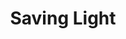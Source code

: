 ---
layout: product
product_id: 1419066507326
id: 1419066507326
title: Saving Light
body_html: >-
  <p>Taken at Chilliwack Lake, BC during September of 2016.</p>

  <p>This was a very impromptu trip to Chilliwack Lake. I had been wanting to go for a long time but one evening the sunset was turning out to be too good to pass up. Two hours of driving later, we managed to get there in the nick of time for some beautiful sunset shots. A photo from this shoot also ended up being the artwork for <a href="https://www.monstercat.com/release/MCS526" target="_blank">Gareth Emery &amp; Standerwick’s hit record, ‘Saving Light’</a>.</p>

  <p> </p>
vendor: Connell McCarthy
product_type: Photo Print
created_at: 2018-08-22T19:50:12-04:00
handle: saving-light
updated_at: 2022-01-18T10:42:34-05:00
published_at: 2018-08-22T19:38:24-04:00
template_suffix: ""
status: active
published_scope: global
tags: Batch 01, lake, mountain, mountains, Print, sunrise, sunset, water
admin_graphql_api_id: gid://shopify/Product/1419066507326
variants:
  - id: 39577164316734
    product_id: 1419066507326
    title: 8x10” / Full Colour
    price: "35.00"
    sku: CM-PP-B1-09-XXS-FC
    position: 1
    inventory_policy: deny
    compare_at_price: null
    fulfillment_service: manual
    inventory_management: null
    option1: 8x10”
    option2: Full Colour
    option3: null
    created_at: 2021-09-01T14:31:35-04:00
    updated_at: 2021-09-01T14:31:59-04:00
    taxable: true
    barcode: ""
    grams: 208
    image_id: 6198856482878
    weight: 0.208
    weight_unit: kg
    inventory_item_id: 41671604961342
    inventory_quantity: 0
    old_inventory_quantity: 0
    requires_shipping: true
    admin_graphql_api_id: gid://shopify/ProductVariant/39577164316734
  - id: 39577164349502
    product_id: 1419066507326
    title: 8x10” / Black & White
    price: "35.00"
    sku: CM-PP-B1-09-XXS-BW
    position: 2
    inventory_policy: deny
    compare_at_price: null
    fulfillment_service: manual
    inventory_management: null
    option1: 8x10”
    option2: Black & White
    option3: null
    created_at: 2021-09-01T14:31:35-04:00
    updated_at: 2021-09-01T14:31:59-04:00
    taxable: true
    barcode: ""
    grams: 208
    image_id: 6198856417342
    weight: 0.208
    weight_unit: kg
    inventory_item_id: 41671604994110
    inventory_quantity: 0
    old_inventory_quantity: 0
    requires_shipping: true
    admin_graphql_api_id: gid://shopify/ProductVariant/39577164349502
  - id: 39577164382270
    product_id: 1419066507326
    title: 8.5x11” / Full Colour
    price: "35.00"
    sku: CM-PP-B1-09-XS-FC
    position: 3
    inventory_policy: deny
    compare_at_price: null
    fulfillment_service: manual
    inventory_management: null
    option1: 8.5x11”
    option2: Full Colour
    option3: null
    created_at: 2021-09-01T14:31:36-04:00
    updated_at: 2021-09-01T14:31:59-04:00
    taxable: true
    barcode: ""
    grams: 208
    image_id: 6198856482878
    weight: 0.208
    weight_unit: kg
    inventory_item_id: 41671605026878
    inventory_quantity: 0
    old_inventory_quantity: 0
    requires_shipping: true
    admin_graphql_api_id: gid://shopify/ProductVariant/39577164382270
  - id: 39577164415038
    product_id: 1419066507326
    title: 8.5x11” / Black & White
    price: "35.00"
    sku: CM-PP-B1-09-XS-BW
    position: 4
    inventory_policy: deny
    compare_at_price: null
    fulfillment_service: manual
    inventory_management: null
    option1: 8.5x11”
    option2: Black & White
    option3: null
    created_at: 2021-09-01T14:31:36-04:00
    updated_at: 2021-09-01T14:31:59-04:00
    taxable: true
    barcode: ""
    grams: 208
    image_id: 6198856417342
    weight: 0.208
    weight_unit: kg
    inventory_item_id: 41671605059646
    inventory_quantity: 0
    old_inventory_quantity: 0
    requires_shipping: true
    admin_graphql_api_id: gid://shopify/ProductVariant/39577164415038
  - id: 39577164447806
    product_id: 1419066507326
    title: 13x19” / Full Colour
    price: "40.00"
    sku: CM-PP-B1-09-S-FC
    position: 5
    inventory_policy: deny
    compare_at_price: null
    fulfillment_service: manual
    inventory_management: null
    option1: 13x19”
    option2: Full Colour
    option3: null
    created_at: 2021-09-01T14:31:36-04:00
    updated_at: 2021-09-01T14:31:59-04:00
    taxable: true
    barcode: ""
    grams: 208
    image_id: 6198856482878
    weight: 0.208
    weight_unit: kg
    inventory_item_id: 41671605092414
    inventory_quantity: 0
    old_inventory_quantity: 0
    requires_shipping: true
    admin_graphql_api_id: gid://shopify/ProductVariant/39577164447806
  - id: 39577164480574
    product_id: 1419066507326
    title: 13x19” / Black & White
    price: "40.00"
    sku: CM-PP-B1-09-S-BW
    position: 6
    inventory_policy: deny
    compare_at_price: null
    fulfillment_service: manual
    inventory_management: null
    option1: 13x19”
    option2: Black & White
    option3: null
    created_at: 2021-09-01T14:31:36-04:00
    updated_at: 2021-09-01T14:31:59-04:00
    taxable: true
    barcode: ""
    grams: 208
    image_id: 6198856417342
    weight: 0.208
    weight_unit: kg
    inventory_item_id: 41671605125182
    inventory_quantity: 0
    old_inventory_quantity: 0
    requires_shipping: true
    admin_graphql_api_id: gid://shopify/ProductVariant/39577164480574
  - id: 39577164513342
    product_id: 1419066507326
    title: 16x20” / Full Colour
    price: "50.00"
    sku: CM-PP-B1-09-M-FC
    position: 7
    inventory_policy: deny
    compare_at_price: null
    fulfillment_service: manual
    inventory_management: null
    option1: 16x20”
    option2: Full Colour
    option3: null
    created_at: 2021-09-01T14:31:36-04:00
    updated_at: 2021-09-01T14:31:59-04:00
    taxable: true
    barcode: ""
    grams: 208
    image_id: 6198856482878
    weight: 0.208
    weight_unit: kg
    inventory_item_id: 41671605157950
    inventory_quantity: 0
    old_inventory_quantity: 0
    requires_shipping: true
    admin_graphql_api_id: gid://shopify/ProductVariant/39577164513342
  - id: 39577164546110
    product_id: 1419066507326
    title: 16x20” / Black & White
    price: "50.00"
    sku: CM-PP-B1-09-M-BW
    position: 8
    inventory_policy: deny
    compare_at_price: null
    fulfillment_service: manual
    inventory_management: null
    option1: 16x20”
    option2: Black & White
    option3: null
    created_at: 2021-09-01T14:31:36-04:00
    updated_at: 2021-09-01T14:31:59-04:00
    taxable: true
    barcode: ""
    grams: 208
    image_id: 6198856417342
    weight: 0.208
    weight_unit: kg
    inventory_item_id: 41671605190718
    inventory_quantity: 0
    old_inventory_quantity: 0
    requires_shipping: true
    admin_graphql_api_id: gid://shopify/ProductVariant/39577164546110
  - id: 39577164578878
    product_id: 1419066507326
    title: 20x24” / Full Colour
    price: "60.00"
    sku: CM-PP-B1-09-L-FC
    position: 9
    inventory_policy: deny
    compare_at_price: null
    fulfillment_service: manual
    inventory_management: null
    option1: 20x24”
    option2: Full Colour
    option3: null
    created_at: 2021-09-01T14:31:36-04:00
    updated_at: 2021-09-01T14:31:59-04:00
    taxable: true
    barcode: ""
    grams: 208
    image_id: 6198856482878
    weight: 0.208
    weight_unit: kg
    inventory_item_id: 41671605223486
    inventory_quantity: 0
    old_inventory_quantity: 0
    requires_shipping: true
    admin_graphql_api_id: gid://shopify/ProductVariant/39577164578878
  - id: 39577164611646
    product_id: 1419066507326
    title: 20x24” / Black & White
    price: "60.00"
    sku: CM-PP-B1-09-L-BW
    position: 10
    inventory_policy: deny
    compare_at_price: null
    fulfillment_service: manual
    inventory_management: null
    option1: 20x24”
    option2: Black & White
    option3: null
    created_at: 2021-09-01T14:31:36-04:00
    updated_at: 2021-09-01T14:31:59-04:00
    taxable: true
    barcode: ""
    grams: 208
    image_id: 6198856417342
    weight: 0.208
    weight_unit: kg
    inventory_item_id: 41671605256254
    inventory_quantity: 0
    old_inventory_quantity: 0
    requires_shipping: true
    admin_graphql_api_id: gid://shopify/ProductVariant/39577164611646
  - id: 39577164644414
    product_id: 1419066507326
    title: 20x30” / Full Colour
    price: "70.00"
    sku: CM-PP-B1-09-XL-FC
    position: 11
    inventory_policy: deny
    compare_at_price: null
    fulfillment_service: manual
    inventory_management: null
    option1: 20x30”
    option2: Full Colour
    option3: null
    created_at: 2021-09-01T14:31:36-04:00
    updated_at: 2021-09-01T14:31:59-04:00
    taxable: true
    barcode: ""
    grams: 208
    image_id: 6198856482878
    weight: 0.208
    weight_unit: kg
    inventory_item_id: 41671605289022
    inventory_quantity: 0
    old_inventory_quantity: 0
    requires_shipping: true
    admin_graphql_api_id: gid://shopify/ProductVariant/39577164644414
  - id: 39577164677182
    product_id: 1419066507326
    title: 20x30” / Black & White
    price: "70.00"
    sku: CM-PP-B1-09-XL-BW
    position: 12
    inventory_policy: deny
    compare_at_price: null
    fulfillment_service: manual
    inventory_management: null
    option1: 20x30”
    option2: Black & White
    option3: null
    created_at: 2021-09-01T14:31:36-04:00
    updated_at: 2021-09-01T14:31:59-04:00
    taxable: true
    barcode: ""
    grams: 208
    image_id: 6198856417342
    weight: 0.208
    weight_unit: kg
    inventory_item_id: 41671605321790
    inventory_quantity: 0
    old_inventory_quantity: 0
    requires_shipping: true
    admin_graphql_api_id: gid://shopify/ProductVariant/39577164677182
  - id: 39577164709950
    product_id: 1419066507326
    title: 24x36” / Full Colour
    price: "90.00"
    sku: CM-PP-B1-09-XXL-FC
    position: 13
    inventory_policy: deny
    compare_at_price: null
    fulfillment_service: manual
    inventory_management: null
    option1: 24x36”
    option2: Full Colour
    option3: null
    created_at: 2021-09-01T14:31:36-04:00
    updated_at: 2021-09-01T14:31:59-04:00
    taxable: true
    barcode: ""
    grams: 208
    image_id: 6198856482878
    weight: 0.208
    weight_unit: kg
    inventory_item_id: 41671605354558
    inventory_quantity: 0
    old_inventory_quantity: 0
    requires_shipping: true
    admin_graphql_api_id: gid://shopify/ProductVariant/39577164709950
  - id: 39577164742718
    product_id: 1419066507326
    title: 24x36” / Black & White
    price: "90.00"
    sku: CM-PP-B1-09-XXL-BW
    position: 14
    inventory_policy: deny
    compare_at_price: null
    fulfillment_service: manual
    inventory_management: null
    option1: 24x36”
    option2: Black & White
    option3: null
    created_at: 2021-09-01T14:31:36-04:00
    updated_at: 2021-09-01T14:31:59-04:00
    taxable: true
    barcode: ""
    grams: 208
    image_id: 6198856417342
    weight: 0.208
    weight_unit: kg
    inventory_item_id: 41671605387326
    inventory_quantity: 0
    old_inventory_quantity: 0
    requires_shipping: true
    admin_graphql_api_id: gid://shopify/ProductVariant/39577164742718
  - id: 39577164775486
    product_id: 1419066507326
    title: 30x40” / Full Colour
    price: "100.00"
    sku: CM-PP-B1-09-XXXL-FC
    position: 15
    inventory_policy: deny
    compare_at_price: null
    fulfillment_service: manual
    inventory_management: null
    option1: 30x40”
    option2: Full Colour
    option3: null
    created_at: 2021-09-01T14:31:36-04:00
    updated_at: 2021-09-01T14:31:59-04:00
    taxable: true
    barcode: ""
    grams: 208
    image_id: 6198856482878
    weight: 0.208
    weight_unit: kg
    inventory_item_id: 41671605420094
    inventory_quantity: 0
    old_inventory_quantity: 0
    requires_shipping: true
    admin_graphql_api_id: gid://shopify/ProductVariant/39577164775486
  - id: 39577164808254
    product_id: 1419066507326
    title: 30x40” / Black & White
    price: "100.00"
    sku: CM-PP-B1-09-XXXL-BW
    position: 16
    inventory_policy: deny
    compare_at_price: null
    fulfillment_service: manual
    inventory_management: null
    option1: 30x40”
    option2: Black & White
    option3: null
    created_at: 2021-09-01T14:31:36-04:00
    updated_at: 2021-09-01T14:31:59-04:00
    taxable: true
    barcode: ""
    grams: 208
    image_id: 6198856417342
    weight: 0.208
    weight_unit: kg
    inventory_item_id: 41671605452862
    inventory_quantity: 0
    old_inventory_quantity: 0
    requires_shipping: true
    admin_graphql_api_id: gid://shopify/ProductVariant/39577164808254
options:
  - id: 1948202860606
    product_id: 1419066507326
    name: Size
    position: 1
    values:
      - 8x10”
      - 8.5x11”
      - 13x19”
      - 16x20”
      - 20x24”
      - 20x30”
      - 24x36”
      - 30x40”
  - id: 8590005043262
    product_id: 1419066507326
    name: Color
    position: 2
    values:
      - Full Colour
      - Black & White
images:
  - id: 6198856482878
    product_id: 1419066507326
    position: 1
    created_at: 2019-03-04T19:46:28-05:00
    updated_at: 2019-10-20T18:44:16-04:00
    alt: null
    width: 1000
    height: 1500
    src: https://cdn.shopify.com/s/files/1/1624/2355/products/CM---Saving-Light-_Product-Mockup-2019.jpg?v=1571611456
    variant_ids:
      - 39577164316734
      - 39577164382270
      - 39577164447806
      - 39577164513342
      - 39577164578878
      - 39577164644414
      - 39577164709950
      - 39577164775486
    admin_graphql_api_id: gid://shopify/ProductImage/6198856482878
  - id: 6198856417342
    product_id: 1419066507326
    position: 2
    created_at: 2019-03-04T19:46:27-05:00
    updated_at: 2019-10-20T18:44:16-04:00
    alt: null
    width: 1000
    height: 1500
    src: https://cdn.shopify.com/s/files/1/1624/2355/products/CM---Saving-Light-_Product-Mockup-2019_-B_W.jpg?v=1571611456
    variant_ids:
      - 39577164349502
      - 39577164415038
      - 39577164480574
      - 39577164546110
      - 39577164611646
      - 39577164677182
      - 39577164742718
      - 39577164808254
    admin_graphql_api_id: gid://shopify/ProductImage/6198856417342
  - id: 28230258360382
    product_id: 1419066507326
    position: 3
    created_at: 2021-05-04T20:37:35-04:00
    updated_at: 2021-05-04T20:37:35-04:00
    alt: null
    width: 2000
    height: 1800
    src: https://cdn.shopify.com/s/files/1/1624/2355/products/PAR_02_0001_b1f2dd03-6bec-43cb-95d9-57372b6f98d1.png?v=1620175055
    variant_ids: []
    admin_graphql_api_id: gid://shopify/ProductImage/28230258360382
image:
  id: 6198856482878
  product_id: 1419066507326
  position: 1
  created_at: 2019-03-04T19:46:28-05:00
  updated_at: 2019-10-20T18:44:16-04:00
  alt: null
  width: 1000
  height: 1500
  src: https://cdn.shopify.com/s/files/1/1624/2355/products/CM---Saving-Light-_Product-Mockup-2019.jpg?v=1571611456
  variant_ids:
    - 39577164316734
    - 39577164382270
    - 39577164447806
    - 39577164513342
    - 39577164578878
    - 39577164644414
    - 39577164709950
    - 39577164775486
  admin_graphql_api_id: gid://shopify/ProductImage/6198856482878

---